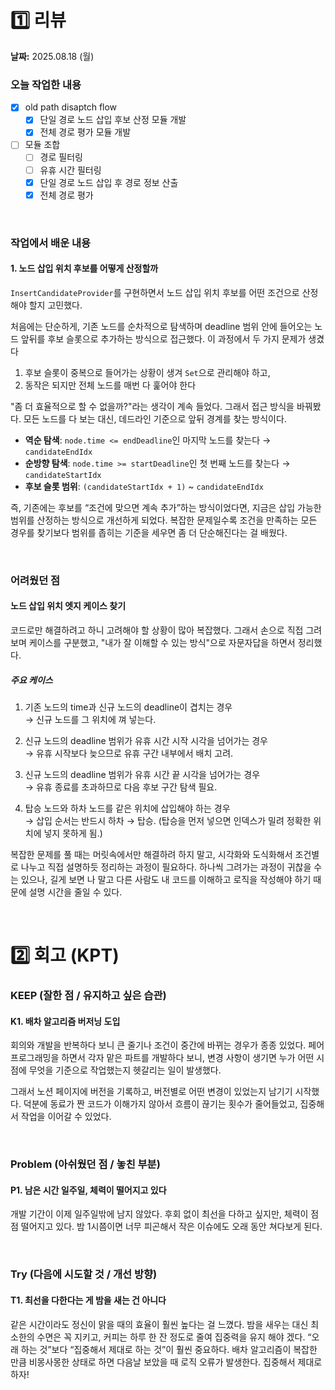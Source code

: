 # 1️⃣ 리뷰
**날짜:** 2025.08.18 (월)

### 오늘 작업한 내용
- [x] old path disaptch flow
  - [x] 단일 경로 노드 삽입 후보 산정 모듈 개발
  - [x] 전체 경로 평가 모듈 개발
- [ ] 모듈 조합
  - [ ] 경로 필터링
  - [ ] 유휴 시간 필터링
  - [x] 단일 경로 노드 삽입 후 경로 정보 산출
  - [x] 전체 경로 평가  

</br>

### 작업에서 배운 내용

#### 1. 노드 삽입 위치 후보를 어떻게 산정할까

`InsertCandidateProvider`를 구현하면서 노드 삽입 위치 후보를 어떤 조건으로 산정해야 할지 고민했다.

처음에는 단순하게, 기존 노드를 순차적으로 탐색하며 deadline 범위 안에 들어오는 노드 앞뒤를 후보 슬롯으로 추가하는 방식으로 접근했다.
이 과정에서 두 가지 문제가 생겼다  
1. 후보 슬롯이 중복으로 들어가는 상황이 생겨 `Set`으로 관리해야 하고, 
2. 동작은 되지만 전체 노드를 매번 다 훑어야 한다 

"좀 더 효율적으로 할 수 없을까?"라는 생각이 계속 들었다.
그래서 접근 방식을 바꿔봤다. 모든 노드를 다 보는 대신, 데드라인 기준으로 앞뒤 경계를 찾는 방식이다.  
- **역순 탐색**: `node.time <= endDeadline`인 마지막 노드를 찾는다 → `candidateEndIdx`  
- **순방향 탐색**: `node.time >= startDeadline`인 첫 번째 노드를 찾는다 → `candidateStartIdx`  
- **후보 슬롯 범위**: `(candidateStartIdx + 1)` ~ `candidateEndIdx`  

즉, 기존에는 후보를 “조건에 맞으면 계속 추가”하는 방식이었다면, 지금은 삽입 가능한 범위를 산정하는 방식으로 개선하게 되었다.
복잡한 문제일수록 조건을 만족하는 모든 경우를 찾기보다 범위를 좁히는 기준을 세우면 좀 더 단순해진다는 걸 배웠다.

<br/>

### 어려웠던 점

#### 노드 삽입 위치 엣지 케이스 찾기

코드로만 해결하려고 하니 고려해야 할 상황이 많아 복잡했다.
그래서 손으로 직접 그려보며 케이스를 구분했고, "내가 잘 이해할 수 있는 방식"으로 자문자답을 하면서 정리했다.

##### 주요 케이스
1. 기존 노드의 time과 신규 노드의 deadline이 겹치는 경우  
→ 신규 노드를 그 위치에 껴 넣는다.

2. 신규 노드의 deadline 범위가 유휴 시간 시작 시각을 넘어가는 경우  
→ 유휴 시작보다 늦으므로 유휴 구간 내부에서 배치 고려.

3. 신규 노드의 deadline 범위가 유휴 시간 끝 시각을 넘어가는 경우  
→ 유휴 종료를 초과하므로 다음 후보 구간 탐색 필요.

4. 탑승 노드와 하차 노드를 같은 위치에 삽입해야 하는 경우  
→ 삽입 순서는 반드시 하차 → 탑승.
(탑승을 먼저 넣으면 인덱스가 밀려 정확한 위치에 넣지 못하게 됨.)

복잡한 문제를 풀 때는 머릿속에서만 해결하려 하지 말고, 시각화와 도식화해서 조건별로 나누고 직접 설명하듯 정리하는 과정이 필요하다.
하나씩 그려가는 과정이 귀찮을 수는 있으나, 길게 보면 나 말고 다른 사람도 내 코드를 이해하고 로직을 작성해야 하기 때문에 설명 시간을 줄일 수 있다.

<br/>

#  2️⃣ 회고 (KPT)

### KEEP (잘한 점 / 유지하고 싶은 습관)

#### K1. 배차 알고리즘 버저닝 도입

회의와 개발을 반복하다 보니 큰 줄기나 조건이 중간에 바뀌는 경우가 종종 있었다.
페어 프로그래밍을 하면서 각자 맡은 파트를 개발하다 보니, 변경 사항이 생기면 누가 어떤 시점에 무엇을 기준으로 작업했는지 헷갈리는 일이 발생했다.

그래서 노션 페이지에 버전을 기록하고, 버전별로 어떤 변경이 있었는지 남기기 시작했다.
덕분에 동료가 짠 코드가 이해가지 않아서 흐름이 끊기는 횟수가 줄어들었고, 집중해서 작업을 이어갈 수 있었다.

<br/>

### Problem (아쉬웠던 점 / 놓친 부분)

#### P1. 남은 시간 일주일, 체력이 떨어지고 있다

개발 기간이 이제 일주일밖에 남지 않았다.
후회 없이 최선을 다하고 싶지만, 체력이 점점 떨어지고 있다.
밤 1시쯤이면 너무 피곤해서 작은 이슈에도 오래 동안 쳐다보게 된다.

<br/>

### Try (다음에 시도할 것 / 개선 방향)

#### T1. 최선을 다한다는 게 밤을 새는 건 아니다

같은 시간이라도 정신이 맑을 때의 효율이 훨씬 높다는 걸 느꼈다.
밤을 새우는 대신 최소한의 수면은 꼭 지키고, 커피는 하루 한 잔 정도로 줄여 집중력을 유지 해야 겠다.
“오래 하는 것”보다 “집중해서 제대로 하는 것”이 훨씬 중요하다.
배차 알고리즘이 복잡한 만큼 비몽사몽한 상태로 하면 다음날 보았을 때 로직 오류가 발생한다.
집중해서 제대로 하자!

<br/>
